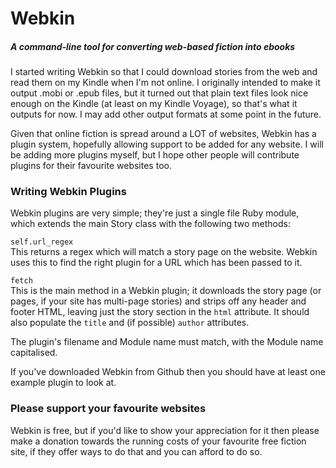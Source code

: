 # Webkin

##### A command-line tool for converting web-based fiction into ebooks

I started writing Webkin so that I could download stories from the web and read
them on my Kindle when I'm not online. I originally intended to make it output
.mobi or .epub files, but it turned out that plain text files look nice enough
on the Kindle (at least on my Kindle Voyage), so that's what it outputs for
now. I may add other output formats at some point in the future.

Given that online fiction is spread around a LOT of websites, Webkin has a
plugin system, hopefully allowing support to be added for any website. I will
be adding more plugins myself, but I hope other people will contribute plugins
for their favourite websites too.


### Writing Webkin Plugins

Webkin plugins are very simple; they're just a single file Ruby module, which
extends the main Story class with the following two methods:

`self.url_regex`  
  This returns a regex which will match a story page on the website. Webkin
  uses this to find the right plugin for a URL which has been passed to it.

`fetch`  
  This is the main method in a Webkin plugin; it downloads the story page
  (or pages, if your site has multi-page stories) and strips off any header
  and footer HTML, leaving just the story section in the `html` attribute.
  It should also populate the `title` and (if possible) `author` attributes.

The plugin's filename and Module name must match, with the Module name
capitalised.

If you've downloaded Webkin from Github then you should have at least one
example plugin to look at.


### Please support your favourite websites

Webkin is free, but if you'd like to show your appreciation for it then please
make a donation towards the running costs of your favourite free fiction site,
if they offer ways to do that and you can afford to do so.
